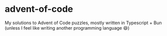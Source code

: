 # advent-of-code

My solutions to Advent of Code puzzles, mostly written in Typescript + Bun (unless I feel like writing another programming language :smile:)
